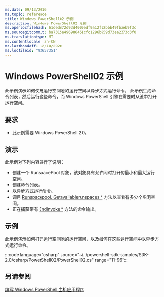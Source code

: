 ```yaml
---
ms.date: 09/13/2016
ms.topic: reference
title: Windows PowerShell02 示例
description: Windows PowerShell02 示例
ms.openlocfilehash: 61dedd72d93d4000edf9a12f12bbb49fbaeb9f3c
ms.sourcegitcommit: ba7315a496986451cfc1296b659d73ea2373d3f0
ms.translationtype: MT
ms.contentlocale: zh-CN
ms.lasthandoff: 12/10/2020
ms.locfileid: "92657351"
---
```

# <a name="windows-powershell02-sample"></a>Windows PowerShell02 示例

此示例演示如何使用运行空间池的运行空间以异步方式运行命令。 此示例生成命令列表，然后运行这些命令，而 Windows PowerShell 引擎在需要时从池中打开运行空间。

## <a name="requirements"></a>要求

- 此示例需要 Windows PowerShell 2.0。

## <a name="demonstrates"></a>演示

此示例对下列内容进行了说明：

- 创建一个 RunspacePool 对象，该对象具有允许同时打开的最小和最大运行空间。
- 创建命令列表。
- 以异步方式运行命令。
- 调用 [Runspacepool. Getavailablerunspaces *](/dotnet/api/System.Management.Automation.Runspaces.RunspacePool.GetAvailableRunspaces) 方法以查看有多少个空闲空间。
- 正在捕获带有 [Endinvoke *](/dotnet/api/System.Management.Automation.PowerShell.EndInvoke) 方法的命令输出。

## <a name="example"></a>示例

此示例演示如何打开运行空间池的运行空间，以及如何在这些运行空间中以异步方式运行命令。

:::code language="csharp" source="~/../powershell-sdk-samples/SDK-2.0/csharp/PowerShell02/PowerShell02.cs" range="11-96":::

## <a name="see-also"></a>另请参阅

[编写 Windows PowerShell 主机应用程序](./writing-a-windows-powershell-host-application.md)
